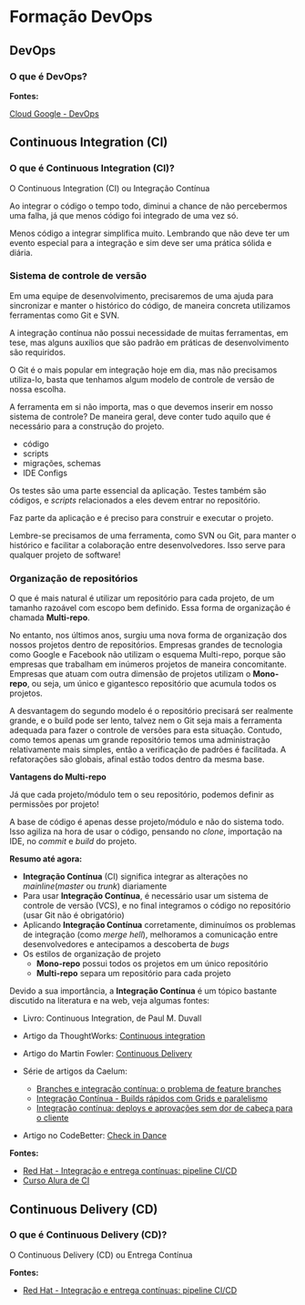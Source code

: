 # Formação DevOps



## DevOps

### O que é DevOps?



**Fontes:**

[Cloud Google - DevOps](https://cloud.google.com/devops/)



## Continuous Integration (CI)

### O que é Continuous Integration (CI)?

O Continuous Integration (CI) ou Integração Contínua



Ao integrar o código o tempo todo, diminui a chance de não percebermos uma falha, já que menos código foi integrado de uma vez só.

Menos código a integrar simplifica muito. Lembrando que não deve ter um evento especial para a integração e sim deve ser uma prática sólida e diária.

### Sistema de controle de versão

Em uma equipe de desenvolvimento, precisaremos de uma ajuda para sincronizar e manter o histórico do código, de maneira concreta utilizamos ferramentas como Git e SVN.

A integração contínua não possui necessidade de muitas ferramentas, em tese, mas alguns auxílios que são padrão em práticas de desenvolvimento são requiridos.

O Git é o mais popular em integração hoje em dia, mas não precisamos utiliza-lo, basta que tenhamos algum modelo de controle de versão de nossa escolha.

A ferramenta em si não importa, mas o que devemos inserir em nosso sistema de controle? De maneira geral, deve conter tudo aquilo que é necessário para a construção do projeto.

- código
- scripts
- migrações, schemas 
- IDE Configs

Os testes são uma parte essencial da aplicação. Testes também são códigos, e *scripts* relacionados a eles devem entrar no repositório.

Faz parte da aplicação e é preciso para construir e executar o projeto.

Lembre-se precisamos de uma ferramenta, como SVN ou Git, para manter o histórico e facilitar a colaboração entre desenvolvedores. Isso serve para qualquer projeto de software!

### Organização de repositórios

O que é mais natural é utilizar um repositório para cada projeto, de um tamanho razoável com escopo bem definido. Essa forma de organização é chamada **Multi-repo**.

No entanto, nos últimos anos, surgiu uma nova forma de organização dos nossos projetos dentro de repositórios. Empresas grandes de tecnologia como Google e Facebook não utilizam o esquema Multi-repo, porque são empresas que trabalham em inúmeros projetos de maneira concomitante. Empresas que atuam com outra dimensão de projetos utilizam o **Mono-repo**, ou seja, um único e gigantesco repositório que acumula todos os projetos. 

A desvantagem do segundo modelo é o repositório precisará ser realmente grande, e o build pode ser lento, talvez nem o Git seja mais a ferramenta adequada para fazer o controle de versões para esta situação. Contudo, como temos apenas um grande repositório temos uma administração relativamente mais simples, então a verificação de padrões é facilitada. A refatorações são globais, afinal estão todos dentro da mesma base. 

**Vantagens do Multi-repo**

Já que cada projeto/módulo tem o seu repositório, podemos definir as permissões por projeto!

A base de código é apenas desse projeto/módulo e não do sistema todo. Isso agiliza na hora de usar o código, pensando no *clone*, importação na IDE, no *commit* e *build* do projeto.

**Resumo até agora:**

- **Integração Contínua** (CI) significa integrar as alterações no *mainline*(*master* ou *trunk*) diariamente
- Para usar **Integração Contínua**, é necessário usar um sistema de controle de versão (VCS), e no final integramos o código no repositório (usar Git não é obrigatório)
- Aplicando **Integração Contínua** corretamente, diminuímos os problemas de integração (como *merge hell*), melhoramos a comunicação entre desenvolvedores e antecipamos a descoberta de *bugs*
- Os estilos de organização de projeto
  - **Mono-repo** possui todos os projetos em um único repositório
  - **Multi-repo** separa um repositório para cada projeto





Devido a sua importância, a **Integração Contínua** é um tópico bastante discutido na literatura e na web, veja algumas fontes: 

- Livro: Continuous Integration, de Paul M. Duvall

- Artigo da ThoughtWorks: [Continuous integration](https://www.thoughtworks.com/pt/continuous-integration)

- Artigo do Martin Fowler: [Continuous Delivery](https://martinfowler.com/bliki/ContinuousDelivery.html)

- Série de artigos da Caelum:

   

  - [Branches e integração contínua: o problema de feature branches](https://blog.caelum.com.br/branches-e-integracao-continua-o-problema-de-feature-branches/)
  - [Integração Contínua - Builds rápidos com Grids e paralelismo](https://blog.caelum.com.br/integracao-continua-builds-rapidos-com-grids-e-paralelismo/)
  - [Integração contínua: deploys e aprovações sem dor de cabeça para o cliente](https://blog.caelum.com.br/integracao-continua-deploys-e-aprovacoes-sem-dores-de-cabeca-para-o-cliente/)

- Artigo no CodeBetter: [Check in Dance](http://codebetter.com/jeremymiller/2005/07/25/using-continuous-integration-better-do-the-check-in-dance/)



**Fontes:**

- [Red Hat - Integração e entrega contínuas: pipeline CI/CD](https://www.redhat.com/pt-br/topics/devops/what-is-ci-cd)
- [Curso Alura de CI](https://www.alura.com.br/curso-online-desenvolvimento-software-integracao-continua)





## Continuous Delivery (CD)

### O que é Continuous Delivery (CD)?

O Continuous Delivery (CD) ou Entrega Contínua



**Fontes:**

- [Red Hat - Integração e entrega contínuas: pipeline CI/CD](https://www.redhat.com/pt-br/topics/devops/what-is-ci-cd)



